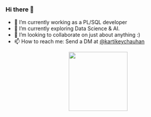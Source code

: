 ### Hi there 👋

- 🔭 I’m currently working as a PL/SQL developer
- 🌱 I’m currently exploring Data Science & AI.
- 👯 I’m looking to collaborate on just about anything :)
- 📫 How to reach me: Send a DM at [@kartikeychauhan](https://www.linkedin.com/in/kartikeychauhan) 

<p align=center>    
    <img height=160 align="center" src="https://github-readme-stats.vercel.app/api/top-langs/?username=kartikey-chauhan&layout=compact&theme=gruvbox">
</p>

<!--
**kartikey-chauhan/kartikey-chauhan** is a ✨ _special_ ✨ repository because its `README.md` (this file) appears on your GitHub profile.

Here are some ideas to get you started:

- 🔭 I’m currently working on ...
- 🌱 I’m currently learning ...
- 👯 I’m looking to collaborate on ...
- 🤔 I’m looking for help with ...
- 💬 Ask me about ...
- 📫 How to reach me: ...
- 😄 Pronouns: ...
- ⚡ Fun fact: ...
-->
